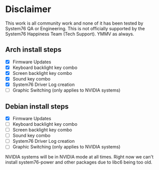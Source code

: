 # Disclaimer

This work is all community work and none of it has been tested by System76 QA or Engineering. This is not officially supported by the System76 Happiness Team (Tech Support). YMMV as always. 

## Arch install steps

- [x] Firmware Updates
- [x] Keyboard backlight key combo
- [x] Screen backlight key combo
- [x] Sound key combo
- [x] System76 Driver Log creation
- [ ] Graphic Switching (only applies to NVIDIA systems)

## Debian install steps

- [x] Firmware Updates
- [ ] Keyboard backlight key combo
- [ ] Screen backlight key combo
- [ ] Sound key combo
- [ ] System76 Driver Log creation
- [ ] Graphic Switching (only applies to NVIDIA systems)

NVIDIA systems will be in NVIDIA mode at all times. Right now we can't install system76-power and other packages due to libc6 being too old. 
